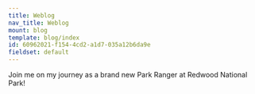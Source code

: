 ```yaml
---
title: Weblog
nav_title: Weblog
mount: blog
template: blog/index
id: 60962021-f154-4cd2-a1d7-035a12b6da9e
fieldset: default
---
```

Join me on my journey as a brand new Park Ranger at Redwood National Park!
